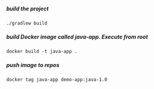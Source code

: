##### build the project

    ./gradlew build

##### build Docker image called java-app. Execute from root

    docker build -t java-app .
    
##### push image to repos

    docker tag java-app demo-app:java-1.0
